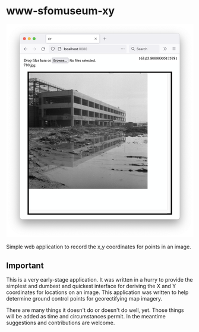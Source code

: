 # www-sfomuseum-xy

![](docs/images/example.png)

Simple web application to record the x,y coordinates for points in an image.

## Important

This is a very early-stage application. It was written in a hurry to provide the simplest and dumbest and quickest interface for deriving the X and Y coordinates for locations on an image. This application was written to help determine ground control points for georectifying map imagery.

There are many things it doesn't do or doesn't do well, yet. Those things will be added as time and circumstances permit. In the meantime suggestions and contributions are welcome.